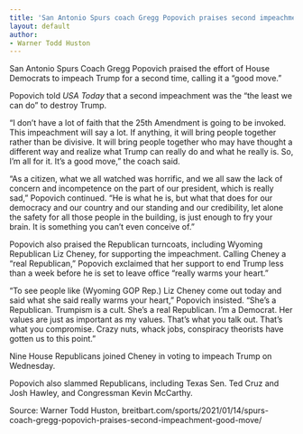 ```yaml
---
title: 'San Antonio Spurs coach Gregg Popovich praises second impeachment: ‘Good move’'
layout: default
author:
- Warner Todd Huston
---
```


San Antonio Spurs Coach Gregg Popovich praised the effort of House Democrats to impeach Trump for a second time, calling it a “good move.”

Popovich told *USA Today* that a second impeachment was the “the least we can do” to destroy Trump.

“I don’t have a lot of faith that the 25th Amendment is going to be invoked. This impeachment will say a lot. If anything, it will bring people together rather than be divisive. It will bring people together who may have thought a different way and realize what Trump can really do and what he really is. So, I’m all for it. It’s a good move,” the coach said.

“As a citizen, what we all watched was horrific, and we all saw the lack of concern and incompetence on the part of our president, which is really sad,” Popovich continued. “He is what he is, but what that does for our democracy and our country and our standing and our credibility, let alone the safety for all those people in the building, is just enough to fry your brain. It is something you can’t even conceive of.”

Popovich also praised the Republican turncoats, including Wyoming Republican Liz Cheney, for supporting the impeachment. Calling Cheney a “real Republican,” Popovich exclaimed that her support to end Trump less than a week before he is set to leave office “really warms your heart.”

“To see people like (Wyoming GOP Rep.) Liz Cheney come out today and said what she said really warms your heart,” Popovich insisted. “She’s a Republican. Trumpism is a cult. She’s a real Republican. I’m a Democrat. Her values are just as important as my values. That’s what you talk out. That’s what you compromise. Crazy nuts, whack jobs, conspiracy theorists have gotten us to this point.”

Nine House Republicans joined Cheney in voting to impeach Trump on Wednesday.

Popovich also slammed Republicans, including Texas Sen. Ted Cruz and Josh Hawley, and Congressman Kevin McCarthy.

Source: Warner Todd Huston, breitbart.com/sports/2021/01/14/spurs-coach-gregg-popovich-praises-second-impeachment-good-move/
